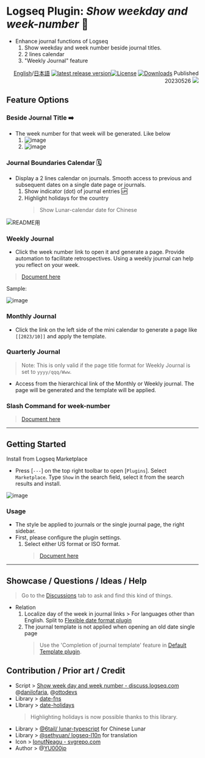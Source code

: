 # Logseq Plugin: *Show weekday and week-number* 📆

- Enhance journal functions of Logseq
  1. Show weekday and week number beside journal titles.
  1. 2 lines calendar
  1. "Weekly Journal" feature

<div align="right">

[English](https://github.com/YU000jp/logseq-plugin-show-weekday-and-week-number/)/[日本語](https://github.com/YU000jp/logseq-plugin-show-weekday-and-week-number/blob/main/readme.ja.md) [![latest release version](https://img.shields.io/github/v/release/YU000jp/logseq-plugin-show-weekday-and-week-number)](https://github.com/YU000jp/logseq-plugin-show-weekday-and-week-number/releases)[![License](https://img.shields.io/github/license/YU000jp/logseq-plugin-show-weekday-and-week-number?color=blue)](https://github.com/YU000jp/logseq-plugin-show-weekday-and-week-number/LICENSE)
[![Downloads](https://img.shields.io/github/downloads/YU000jp/logseq-plugin-show-weekday-and-week-number/total.svg)](https://github.com/YU000jp/logseq-plugin-show-weekday-and-week-number/releases) Published 20230526 <a href="https://www.buymeacoffee.com/yu000japan"><img src="https://img.buymeacoffee.com/button-api/?text=Buy me a pizza&emoji=🍕&slug=yu000japan&button_colour=FFDD00&font_colour=000000&font_family=Poppins&outline_colour=000000&coffee_colour=ffffff" /></a>
</div>

## Feature Options

### Beside Journal Title ➡️

- The week number for that week will be generated. Like below
  1. ![image](https://github.com/YU000jp/logseq-plugin-show-weekday-and-week-number/assets/111847207/f47b8948-5e7a-4e16-a5ae-6966672742b1)
  1. ![image](https://github.com/YU000jp/logseq-plugin-show-weekday-and-week-number/assets/111847207/ee97c455-714e-45d2-9f9f-905798e298b4)

### Journal Boundaries Calendar 🗓️

- Display a 2 lines calendar on journals. Smooth access to previous and subsequent dates on a single date page or journals.
  1. Show indicator (dot) of journal entries 🆙
  1. Highlight holidays for the country
     > Show Lunar-calendar date for Chinese

![README用](https://github.com/YU000jp/logseq-plugin-show-weekday-and-week-number/assets/111847207/114708ab-0389-4c46-b962-00cb25e2070a)

### Weekly Journal

- Click the week number link to open it and generate a page. Provide automation to facilitate retrospectives. Using a weekly journal can help you reflect on your week.
> [Document here](https://github.com/YU000jp/logseq-plugin-show-weekday-and-week-number/wiki/Weekly-Journal)

Sample:

  ![image](https://github.com/YU000jp/logseq-plugin-show-weekday-and-week-number/assets/111847207/7c6be831-683d-454f-9950-153e5828fa48)

### Monthly Journal

- Click the link on the left side of the mini calendar to generate a page like `[[2023/10]]` and apply the template.

### Quarterly Journal

> Note: This is only valid if the page title format for Weekly Journal is set to `yyyy/qqq/Www`.
- Access from the hierarchical link of the Monthly or Weekly journal. The page will be generated and the template will be applied.

### Slash Command for week-number

> [Document here](https://github.com/YU000jp/logseq-plugin-show-weekday-and-week-number/wiki/Slash-Command)

---

## Getting Started

Install from Logseq Marketplace
  - Press [`---`] on the top right toolbar to open [`Plugins`]. Select `Marketplace`. Type `Show` in the search field, select it from the search results and install.

   ![image](https://github.com/YU000jp/logseq-plugin-show-weekday-and-week-number/assets/111847207/1cecf136-0843-43c9-a315-ba96eb9b34f3)

### Usage

- The style be applied to journals or the single journal page, the right sidebar.
- First, please configure the plugin settings.
  1. Select either US format or ISO format.
     > [Document here](https://github.com/YU000jp/logseq-plugin-show-weekday-and-week-number/wiki/Week-number-format)

---

## Showcase / Questions / Ideas / Help

> Go to the [Discussions](https://github.com/YU000jp/logseq-plugin-show-weekday-and-week-number/discussions) tab to ask and find this kind of things.

- Relation
  1. Localize day of the week in journal links > For languages other than English. Split to [Flexible date format plugin](https://github.com/YU000jp/logseq-plugin-flex-date-format)
  1. The journal template is not applied when opening an old date single page
     > Use the 'Completion of journal template' feature in [Default Template plugin](https://github.com/YU000jp/logseq-plugin-default-template).

## Contribution / Prior art / Credit

- Script > [Show week day and week number - discuss.logseq.com](https://discuss.logseq.com/t/show-week-day-and-week-number/12685/18) @[danilofaria](https://discuss.logseq.com/u/danilofaria/), @[ottodevs](https://discuss.logseq.com/u/ottodevs/)
- Library > [date-fns](https://date-fns.org/)
- LIbrary > [date-holidays](https://github.com/commenthol/date-holidays)
   > Highlighting holidays is now possible thanks to this library.
- Library > [@6tail/ lunar-typescript](https://github.com/6tail/lunar-typescript) for Chinese Lunar
- Library > [@sethyuan/ logseq-l10n](https://github.com/sethyuan/logseq-l10n) for translation
- Icon > [IonutNeagu - svgrepo.com](https://www.svgrepo.com/svg/490868/monday)
- Author > @[YU000jp](https://github.com/YU000jp)
